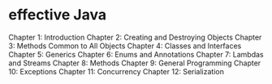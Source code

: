 # effective Java

Chapter 1: Introduction
Chapter 2: Creating and Destroying Objects
Chapter 3: Methods Common to All Objects
Chapter 4: Classes and Interfaces
Chapter 5: Generics
Chapter 6: Enums and Annotations
Chapter 7: Lambdas and Streams
Chapter 8: Methods
Chapter 9: General Programming
Chapter 10: Exceptions
Chapter 11: Concurrency
Chapter 12: Serialization